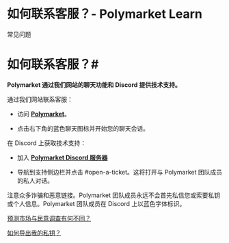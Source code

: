# 如何联系客服？- Polymarket Learn

常见问题

# 如何联系客服？#

**Polymarket 通过我们网站的聊天功能和 Discord 提供技术支持。**

通过我们网站联系客服：

  * 访问 **[Polymarket](https://polymarket.com)**。

  * 点击右下角的蓝色聊天图标并开始您的聊天会话。




在 Discord 上获取技术支持：

  * 加入 **[Polymarket Discord 服务器](https://discord.gg/polymarket)**

  * 导航到支持侧边栏并点击 #open-a-ticket。这将打开与 Polymarket 团队成员的私人对话。




注意众多诈骗和恶意链接。Polymarket 团队成员永远不会首先私信您或索要私钥或个人信息。Polymarket 团队成员在 Discord 上以蓝色字体标识。

[预测市场与民意调查有何不同？](/docs/guides/FAQ/polling/)

[如何导出我的私钥？](/docs/guides/FAQ/how-to-export-private-key/)

[](https://x.com/polymarket)[](https://discord.gg/polymarket)[](https://github.com/polymarket)

[](https://github.com/polymarket/learn/blob/main/pages/docs/guides/FAQ/support.mdx)
